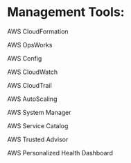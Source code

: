 # Management Tools:



AWS CloudFormation 

AWS OpsWorks

AWS Config

AWS CloudWatch

AWS CloudTrail

AWS AutoScaling 



AWS System Manager

AWS Service Catalog

AWS Trusted Advisor

AWS Personalized Health Dashboard



